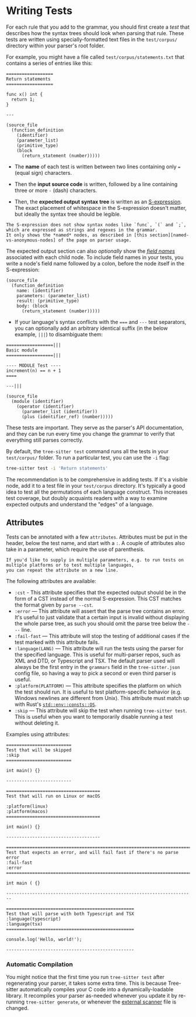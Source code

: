 # Writing Tests

For each rule that you add to the grammar, you should first create a *test* that describes how the syntax trees should look
when parsing that rule. These tests are written using specially-formatted text files in the `test/corpus/` directory within
your parser's root folder.

For example, you might have a file called `test/corpus/statements.txt` that contains a series of entries like this:

```text
==================
Return statements
==================

func x() int {
  return 1;
}

---

(source_file
  (function_definition
    (identifier)
    (parameter_list)
    (primitive_type)
    (block
      (return_statement (number)))))
```

* The **name** of each test is written between two lines containing only `=` (equal sign) characters.

* Then the **input source code** is written, followed by a line containing three or more `-` (dash) characters.

* Then, the **expected output syntax tree** is written as an [S-expression][s-exp]. The exact placement of whitespace in
the S-expression doesn't matter, but ideally the syntax tree should be legible.

```admonish tip
The S-expression does not show syntax nodes like `func`, `(` and `;`, which are expressed as strings and regexes in the grammar.
It only shows the *named* nodes, as described in [this section][named-vs-anonymous-nodes] of the page on parser usage.
```

  The expected output section can also *optionally* show the [*field names*][node-field-names] associated with each child
  node. To include field names in your tests, you write a node's field name followed by a colon, before the node itself in
  the S-expression:

```query
(source_file
  (function_definition
    name: (identifier)
    parameters: (parameter_list)
    result: (primitive_type)
    body: (block
      (return_statement (number)))))
```

* If your language's syntax conflicts with the `===` and `---` test separators, you can optionally add an arbitrary identical
suffix (in the below example, `|||`) to disambiguate them:

```text
==================|||
Basic module
==================|||

---- MODULE Test ----
increment(n) == n + 1
====

---|||

(source_file
  (module (identifier)
    (operator (identifier)
      (parameter_list (identifier))
      (plus (identifier_ref) (number)))))
```

These tests are important. They serve as the parser's API documentation, and they can be run every time you change the grammar
to verify that everything still parses correctly.

By default, the `tree-sitter test` command runs all the tests in your `test/corpus/` folder. To run a particular test, you
can use the `-i` flag:

```sh
tree-sitter test -i 'Return statements'
```

The recommendation is to be comprehensive in adding tests. If it's a visible node, add it to a test file in your `test/corpus`
directory. It's typically a good idea to test all the permutations of each language construct. This increases test coverage,
but doubly acquaints readers with a way to examine expected outputs and understand the "edges" of a language.

## Attributes

Tests can be annotated with a few `attributes`. Attributes must be put in the header, below the test name, and start with
a `:`. A couple of attributes also take in a parameter, which require the use of parenthesis.

```admonish tip
If you'd like to supply in multiple parameters, e.g. to run tests on multiple platforms or to test multiple languages,
you can repeat the attribute on a new line.
```

The following attributes are available:

* `:cst` - This attribute specifies that the expected output should be in the form of a CST instead of the normal S-expression. This
CST matches the format given by `parse --cst`.
* `:error` — This attribute will assert that the parse tree contains an error. It's useful to just validate that a certain
input is invalid without displaying the whole parse tree, as such you should omit the parse tree below the `---` line.
* `:fail-fast` — This attribute will stop the testing of additional cases if the test marked with this attribute fails.
* `:language(LANG)` — This attribute will run the tests using the parser for the specified language. This is useful for
multi-parser repos, such as XML and DTD, or Typescript and TSX. The default parser used will always be the first entry in
the `grammars` field in the `tree-sitter.json` config file, so having a way to pick a second or even third parser is useful.
* `:platform(PLATFORM)` — This attribute specifies the platform on which the test should run. It is useful to test platform-specific
behavior (e.g. Windows newlines are different from Unix). This attribute must match up with Rust's [`std::env::consts::OS`][constants].
* `:skip` — This attribute will skip the test when running `tree-sitter test`.
This is useful when you want to temporarily disable running a test without deleting it.

Examples using attributes:

```text
=========================
Test that will be skipped
:skip
=========================

int main() {}

-------------------------

====================================
Test that will run on Linux or macOS

:platform(linux)
:platform(macos)
====================================

int main() {}

------------------------------------

========================================================================
Test that expects an error, and will fail fast if there's no parse error
:fail-fast
:error
========================================================================

int main ( {}

------------------------------------------------------------------------

=================================================
Test that will parse with both Typescript and TSX
:language(typescript)
:language(tsx)
=================================================

console.log('Hello, world!');

-------------------------------------------------
```

### Automatic Compilation

You might notice that the first time you run `tree-sitter test` after regenerating your parser, it takes some extra time.
This is because Tree-sitter automatically compiles your C code into a dynamically-loadable library. It recompiles your parser
as-needed whenever you update it by re-running `tree-sitter generate`, or whenever the [external scanner][external-scanners]
file is changed.

[constants]: https://doc.rust-lang.org/std/env/consts/constant.OS.html
[external-scanners]: ./4-external-scanners.md
[node-field-names]: ../using-parsers/2-basic-parsing.md#node-field-names
[s-exp]: https://en.wikipedia.org/wiki/S-expression
[named-vs-anonymous-nodes]: ../using-parsers/2-basic-parsing.md#named-vs-anonymous-nodes

